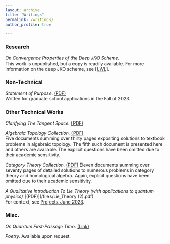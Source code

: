 ```yaml
---
layout: archive
title: "Writings"
permalink: /writings/
author_profile: true

---
```



### Research

*On Convergence Properties of the Deep JKO Scheme.*\
This work is unpublished, but a copy is readily available. For more information on the deep JKO scheme, see [\[LWL\]](https://www.sciencedirect.com/science/article/pii/S0021999124004364?ref=pdf_download&fr=RR-2&rr=90208f984a7d511c).


### Non-Technical

*Statement of Purpose.* [(PDF)](/files/Statement.pdf)\
Written for graduate school applications in the Fall of 2023. 


### Other Technical Works

*Clarifying The Tangent Space.* [(PDF)](/files/tangent_space.pdf)

*Algebraic Topology Collection.* [(PDF)](/files/AlgTop.pdf)\
Five documents summing over thirty pages expositing solutions to textbook problems in algebraic topology. The fifth such document is presented here and others are available. The explicit questions have been omitted due to their academic sensitivity.

*Category Theory Collection.* [(PDF)](/files/CatTheory.pdf)
Eleven documents summing over seventy pages of detailed solutions to numerous problems in category theory and homological algebra. Again, explicit questions have been omitted due to their academic sensitivity.

*A Qualitative Introduction To Lie Theory (with applications to quantum physics)* [(PDF)](/files/Lie_Theory (2).pdf)\
For context, see [Projects, June 2023](https://monte-mahlum.github.io/projects/).


### Misc.

*On Quantum First-Passage Time.* [(Link)](https://physics.stackexchange.com/questions/774291/quantum-first-passage-time)

*Poetry.*
Available upon request.


